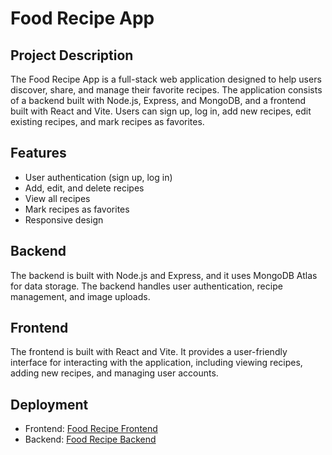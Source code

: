# Food Recipe App

## Project Description

The Food Recipe App is a full-stack web application designed to help users discover, share, and manage their favorite recipes. The application consists of a backend built with Node.js, Express, and MongoDB, and a frontend built with React and Vite. Users can sign up, log in, add new recipes, edit existing recipes, and mark recipes as favorites.

## Features

- User authentication (sign up, log in)
- Add, edit, and delete recipes
- View all recipes
- Mark recipes as favorites
- Responsive design

## Backend

The backend is built with Node.js and Express, and it uses MongoDB Atlas for data storage. The backend handles user authentication, recipe management, and image uploads.

## Frontend

The frontend is built with React and Vite. It provides a user-friendly interface for interacting with the application, including viewing recipes, adding new recipes, and managing user accounts.

## Deployment

- Frontend: [Food Recipe Frontend](https://foodrecipefrontend.onrender.com)
- Backend: [Food Recipe Backend](https://food-recipe-platform.onrender.com)